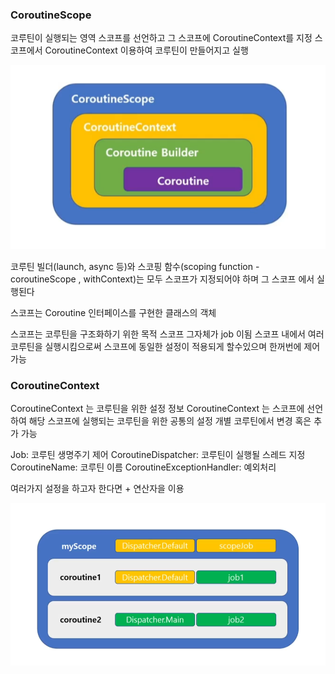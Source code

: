 ### CoroutineScope

코루틴이 실행되는 영역
스코프를 선언하고 그 스코프에 CoroutineContext를 지정
스코프에서 CoroutineContext 이용하여 코루틴이 만들어지고 실행

![img.png](img.png)

코루틴 빌더(launch, async 등)와 스코핑 함수(scoping function - coroutineScope , withContext)는
모두 스코프가 지정되어야 하며 그 스코프 에서 실행된다

스코프는 Coroutine 인터페이스를 구현한 클래스의 객체

스코프는 코루틴을 구조화하기 위한 목적
스코프 그자체가 job 이됨
스코프 내에서 여러 코루틴을 실행시킴으로써
스코프에 동일한 설정이 적용되게 할수있으며 한꺼번에 제어 가능


### CoroutineContext

CoroutineContext 는 코루틴을 위한 설정 정보
CoroutineContext 는 스코프에 선언하여 해당 스코프에 실행되는 코루틴을 위한 공통의 설정
개별 코루틴에서 변경 혹은 추가 가능

Job: 코루틴 생명주기 제어
CoroutineDispatcher: 코루틴이 실행될 스레드 지정
CoroutineName: 코루틴 이름
CoroutineExceptionHandler: 예외처리

여러가지 설정을 하고자 한다면 + 연산자을 이용

![img_1.png](img_1.png)

